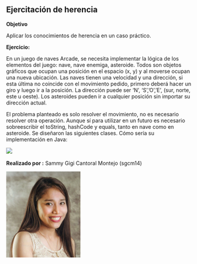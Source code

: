 Ejercitación de herencia
---
**Objetivo**

Aplicar los conocimientos de herencia en un caso práctico.



**Ejercicio:**

En un juego de naves Arcade, se necesita implementar la lógica de los elementos del juego:
nave, nave enemiga, asteroide. Todos son objetos gráficos que ocupan una posición en el
espacio (x, y) y al moverse ocupan una nueva ubicación. Las naves tienen una velocidad y una
dirección, si esta última no coincide con el movimiento pedido, primero deberá hacer un giro
y luego ir a la posición. La dirección puede ser ‘N’, ‘S’,’O’,’E’, (sur, norte, este u oeste). Los
asteroides pueden ir a cualquier posición sin importar su dirección actual.

El problema planteado es solo resolver el movimiento, no es necesario resolver otra
operación. Aunque sí para utilizar en un futuro es necesario sobreescribir el toString, hashCode y equals, tanto en nave como en asteroide. Se diseñaron las siguientes clases.
Cómo sería su implementación en Java:

![](https://raw.githubusercontent.com/sgcm14/0523C02-proyectos-java/main/introduccion/src/Herencia/Captura.PNG)


**Realizado por :** Sammy Gigi Cantoral Montejo (sgcm14)

<img src ="https://raw.githubusercontent.com/sgcm14/sgcm14/main/sammy.jpg" width="200">